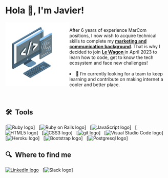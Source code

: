 # Hola 👋, I'm Javier!

<img align="left" alt="GIF" src="https://raw.githubusercontent.com/javialsal/javialsal/main/techstack.gif" width="200px"/>
<br>
After 6 years of experience MarCom positions, I now wish to acquire technical skills to complete my <strong><a href="https://www.linkedin.com/in/javialsal/"> marketing and communication background</a></strong>.
That is why I decided to join <strong><a href="https://github.com/lewagon">Le Wagon </a></strong>in April 2023 to learn how to code, get to know the tech ecosystem and face new challenges!
<br>
<br>
<li> 🔭 I’m currently looking for a team to keep learning and contribute on making internet a cooler and better place.</li>
<br>
<br>

## 🛠  Tools

[<img src="https://img.shields.io/badge/Ruby-282C34?logo=ruby&logoColor=CC342D" alt="Ruby logo" title="Ruby" height="25" />]
&nbsp;
[<img src="https://img.shields.io/badge/Ruby_on_Rails-282C34?logo=ruby-on-rails&logoColor=CC0000" alt="Ruby on Rails logo" title="Ruby on Rails" height="25" />]
&nbsp;
[<img src="https://img.shields.io/badge/JavaScript-282C34?logo=javascript&logoColor=F7DF1E" alt="JavaScript logo" title="JavaScript" height="25" />]
&nbsp;
[<img src="https://img.shields.io/badge/HTML5-282C34?logo=html5&logoColor=E34F26" alt="HTML5 logo" title="HTML5" height="25" />]
&nbsp;
[<img src="https://img.shields.io/badge/CSS3-282C34?logo=css3&logoColor=1572B6" alt="CSS3 logo" title="CSS3" height="25" />]
&nbsp;
[<img src="https://img.shields.io/badge/git-282C34?logo=git&logoColor=F05032" alt="git logo" title="git" height="25" />]
&nbsp;
[<img src="https://img.shields.io/badge/VS%20Code-282C34?logo=visual-studio-code&logoColor=007ACC" alt="Visual Studio Code logo" title="Visual Studio Code" height="25" />]
&nbsp;
[<img src="https://img.shields.io/badge/Heroku-282C34?logo=heroku&logoColor=430098" alt="Heroku logo" title="Heroku" height="25" />]
&nbsp;
[<img src="https://img.shields.io/badge/Bootstrap-282C34?logo=bootstrap&logoColor=563D7C" alt="Bootstrap logo" title="Bootstrap" height="25" />]
&nbsp;
[<img src="https://img.shields.io/badge/PostgreSQL-282C34?logo=postgresql&logoColor=316192" alt="Postgresql logo" title="Postgresql" height="25" />]

## 🔍  Where to find me

[<img src="https://img.shields.io/badge/LinkedIn-282C34?logo=linkedin&logoColor=0077B5" alt="LinkedIn logo" title="LinkedIn" height="25" />](https://www.linkedin.com/in/javialsal)
&nbsp;
[<img src="https://img.shields.io/badge/Slack-282C34?logo=slack&logoColor=4A154B" alt="Slack logo" title="Slack" height="25" />]

[tech_tools_anchor]: #bonjour--
[learning_now_anchor]: #learning-now
[learning_next_anchor]: #learning-next

